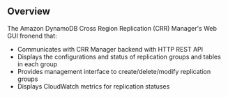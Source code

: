 ## Overview
The Amazon DynamoDB Cross Region Replication (CRR) Manager's Web GUI fronend that: 
  - Communicates with CRR Manager backend with HTTP REST API
  - Displays the configurations and status of replication groups and tables in each group
  - Provides management interface to create/delete/modify replication groups
  - Displays CloudWatch metrics for replication statuses
